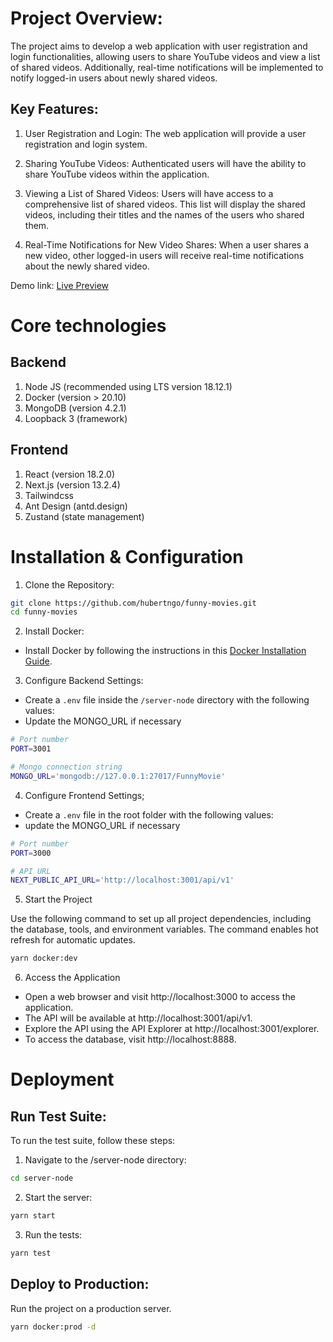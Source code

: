 # Project Overview:

The project aims to develop a web application with user registration and login functionalities, allowing users to share YouTube videos and view a list of shared videos. Additionally, real-time notifications will be implemented to notify logged-in users about newly shared videos.

## Key Features:

1. User Registration and Login: The web application will provide a user registration and login system.

2. Sharing YouTube Videos: Authenticated users will have the ability to share YouTube videos within the application.

3. Viewing a List of Shared Videos: Users will have access to a comprehensive list of shared videos. This list will display the shared videos, including their titles and the names of the users who shared them.

4. Real-Time Notifications for New Video Shares: When a user shares a new video, other logged-in users will receive real-time notifications about the newly shared video.

Demo link: [Live Preview](http://13.212.82.60:3000/)

# Core technologies

## Backend

1. Node JS (recommended using LTS version 18.12.1)
2. Docker (version > 20.10)
3. MongoDB (version 4.2.1)
4. Loopback 3 (framework)

## Frontend

1. React (version 18.2.0)
2. Next.js (version 13.2.4)
3. Tailwindcss
4. Ant Design (antd.design)
5. Zustand (state management)

# Installation & Configuration

1. Clone the Repository:

```bash
git clone https://github.com/hubertngo/funny-movies.git
cd funny-movies
```

2. Install Docker:

- Install Docker by following the instructions in this [Docker Installation Guide](https://docs.docker.com/engine/install/ubuntu/).

3. Configure Backend Settings:

- Create a `.env` file inside the `/server-node` directory with the following values:
- Update the MONGO_URL if necessary

```bash
# Port number
PORT=3001

# Mongo connection string
MONGO_URL='mongodb://127.0.0.1:27017/FunnyMovie'
```

4. Configure Frontend Settings;

- Create a `.env` file in the root folder with the following values:
- update the MONGO_URL if necessary

```bash
# Port number
PORT=3000

# API URL
NEXT_PUBLIC_API_URL='http://localhost:3001/api/v1'
```

5. Start the Project

Use the following command to set up all project dependencies, including the database, tools, and environment variables. The command enables hot refresh for automatic updates.

```bash
yarn docker:dev
```

6. Access the Application

- Open a web browser and visit http://localhost:3000 to access the application.
- The API will be available at http://localhost:3001/api/v1.
- Explore the API using the API Explorer at http://localhost:3001/explorer.
- To access the database, visit http://localhost:8888.

# Deployment

## Run Test Suite:

To run the test suite, follow these steps:

1. Navigate to the /server-node directory:

```bash
cd server-node
```

2. Start the server:

```bash
yarn start
```

3. Run the tests:

```bash
yarn test
```

## Deploy to Production:

Run the project on a production server.

```bash
yarn docker:prod -d
```
